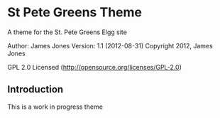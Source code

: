 St Pete Greens Theme
==================
A theme for the St. Pete Greens Elgg site

Author: James Jones 
Version: 1.1 (2012-08-31)
Copyright 2012, James Jones

GPL 2.0 Licensed (http://opensource.org/licenses/GPL-2.0)

Introduction
---------------
This is a work in progress theme